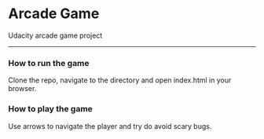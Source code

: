 # Arcade Game

Udacity arcade game project
<hr>

### How to run the game


Clone the repo, navigate to the directory and open index.html in your browser.

### How to play the game


Use arrows to navigate the player and try do avoid scary bugs.